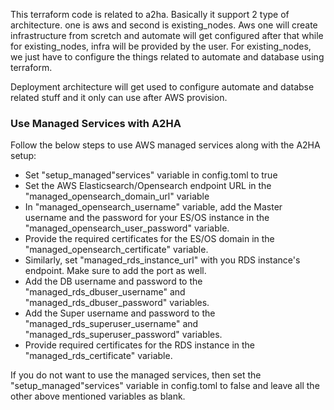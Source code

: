 This terraform code is related to a2ha. Basically it support 2 type of architecture. one is aws and second is existing_nodes.
Aws one will create infrastructure from scretch and automate will get configured after that while for existing_nodes, infra will be provided by the user. For existing_nodes,
we just have to configure the things related to automate and database using terraform.

Deployment architecture will get used to configure automate and databse related stuff and it only can use after AWS provision.

### Use Managed Services with A2HA
Follow the below steps to use AWS managed services along with the A2HA setup:
- Set "setup_managed"services" variable in config.toml to true
- Set the AWS Elasticsearch/Opensearch endpoint URL in the "managed_opensearch_domain_url" variable
- In "managed_opensearch_username" variable, add the Master username and the password for your ES/OS instance in the "managed_opensearch_user_password" variable.
- Provide the required certificates for the ES/OS domain in the "managed_opensearch_certificate" variable.
- Similarly, set "managed_rds_instance_url" with you RDS instance's endpoint. Make sure to add the port as well.
- Add the DB username and password to the "managed_rds_dbuser_username" and "managed_rds_dbuser_password" variables.
- Add the Super username and password to the "managed_rds_superuser_username" and "managed_rds_superuser_password" variables.
- Provide required certificates for the RDS instance in the "managed_rds_certificate" variable.

If you do not want to use the managed services, then set the "setup_managed"services" variable in config.toml to false and leave all the other above mentioned variables as blank.